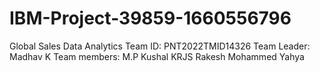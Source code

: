 # IBM-Project-39859-1660556796
Global Sales Data Analytics
Team ID: PNT2022TMID14326
Team Leader: 
Madhav K
Team members:
M.P Kushal
KRJS Rakesh
Mohammed Yahya
